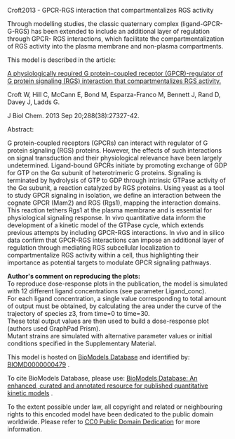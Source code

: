 

Croft2013 - GPCR-RGS interaction that compartmentalizes RGS activity

Through modelling studies, the classic quaternary complex (ligand-GPCR-G-RGS)
has been extended to include an additional layer of regulation through GPCR-
RGS interactions, which facilitate the compartmentalization of RGS activity
into the plasma membrane and non-plasma compartments.

This model is described in the article:

[A physiologically required G protein-coupled receptor (GPCR)-regulator of G
protein signaling (RGS) interaction that compartmentalizes RGS
activity.](http://identifiers.org/pubmed/23900842)

Croft W, Hill C, McCann E, Bond M, Esparza-Franco M, Bennett J, Rand D, Davey
J, Ladds G.

J Biol Chem. 2013 Sep 20;288(38):27327-42.

Abstract:

G protein-coupled receptors (GPCRs) can interact with regulator of G protein
signaling (RGS) proteins. However, the effects of such interactions on signal
transduction and their physiological relevance have been largely undetermined.
Ligand-bound GPCRs initiate by promoting exchange of GDP for GTP on the Gα
subunit of heterotrimeric G proteins. Signaling is terminated by hydrolysis of
GTP to GDP through intrinsic GTPase activity of the Gα subunit, a reaction
catalyzed by RGS proteins. Using yeast as a tool to study GPCR signaling in
isolation, we define an interaction between the cognate GPCR (Mam2) and RGS
(Rgs1), mapping the interaction domains. This reaction tethers Rgs1 at the
plasma membrane and is essential for physiological signaling response. In vivo
quantitative data inform the development of a kinetic model of the GTPase
cycle, which extends previous attempts by including GPCR-RGS interactions. In
vivo and in silico data confirm that GPCR-RGS interactions can impose an
additional layer of regulation through mediating RGS subcellular localization
to compartmentalize RGS activity within a cell, thus highlighting their
importance as potential targets to modulate GPCR signaling pathways.

**Author's comment on reproducing the plots:**   
To reproduce dose-response plots in the publication, the model is simulated
with 12 different ligand concentrations (see parameter Ligand_conc).  
For each ligand concentration, a single value corresponding to total amount of
output must be obtained, by calculating the area under the curve of the
trajectory of species z3, from time=0 to time=30.  
These total output values are then used to build a dose-response plot (authors
used GraphPad Prism).  
Mutant strains are simulated with alternative parameter values or initial
conditions specified in the Supplementary Material.

This model is hosted on [BioModels Database](http://www.ebi.ac.uk/biomodels/)
and identified by:
[BIOMD0000000479](http://identifiers.org/biomodels.db/BIOMD0000000479) .

To cite BioModels Database, please use: [BioModels Database: An enhanced,
curated and annotated resource for published quantitative kinetic
models](http://identifiers.org/pubmed/20587024) .

To the extent possible under law, all copyright and related or neighbouring
rights to this encoded model have been dedicated to the public domain
worldwide. Please refer to [CC0 Public Domain
Dedication](http://creativecommons.org/publicdomain/zero/1.0/) for more
information.

